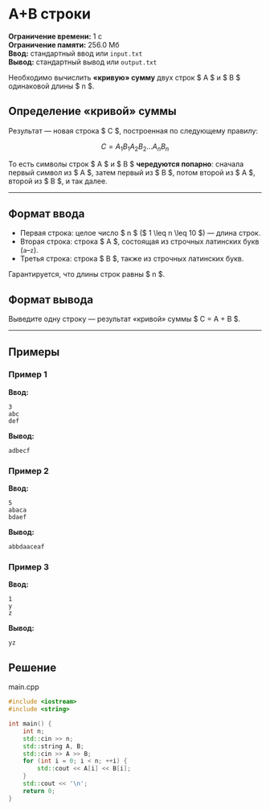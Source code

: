 # A+B строки

**Ограничение времени:** 1 с  
**Ограничение памяти:** 256.0 Мб  
**Ввод:** стандартный ввод или `input.txt`  
**Вывод:** стандартный вывод или `output.txt`

Необходимо вычислить **«кривую» сумму** двух строк $ A $ и $ B $ одинаковой длины $ n $.

## Определение «кривой» суммы

Результат — новая строка $ C $, построенная по следующему правилу:

$$
C = A_1 B_1 A_2 B_2 \dots A_n B_n
$$

То есть символы строк $ A $ и $ B $ **чередуются попарно**: сначала первый символ из $ A $, затем первый из $ B $, потом второй из $ A $, второй из $ B $, и так далее.

---

## Формат ввода

- Первая строка: целое число $ n $ ($ 1 \leq n \leq 10 $) — длина строк.
- Вторая строка: строка $ A $, состоящая из строчных латинских букв (`a`–`z`).
- Третья строка: строка $ B $, также из строчных латинских букв.

Гарантируется, что длины строк равны $ n $.

## Формат вывода

Выведите одну строку — результат «кривой» суммы $ C = A + B $.

---

## Примеры

### Пример 1

**Ввод:**
```
3
abc
def
```

**Вывод:**
```
adbecf
```

### Пример 2

**Ввод:**
```
5
abaca
bdaef
```

**Вывод:**
```
abbdaaceaf
```

### Пример 3

**Ввод:**
```
1
y
z
```

**Вывод:**
```
yz
```
## Решение

main.cpp
```cpp
#include <iostream>
#include <string>

int main() {
    int n;
    std::cin >> n;
    std::string A, B;
    std::cin >> A >> B;
    for (int i = 0; i < n; ++i) {
        std::cout << A[i] << B[i];
    }
    std::cout << '\n';
    return 0;
}
```
